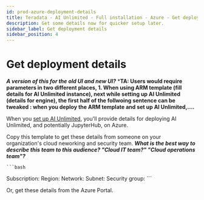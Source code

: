 ```yaml
---
id: prod-azure-deployment-details
title: Teradata - AI Unlimited - Full installation - Azure - Get deployment details
description: Get some details now for quicker setup later.
sidebar_label: Get deployment details 
sidebar_position: 4
---
```

# Get deployment details

***A version of this for the old UI and new UI?***
***TA: Users would require parameters in two different places, 1. When using ARM template (fill details for AI Unlimited instance), next while setting up AI Unlimited (details for engine), the first half of the follwoing sentence can be tweaked : when you deploy the ARM template and set up AI Unlimited,....**
  
When you [set up AI Unlimited](/docs/install-ai-unlimited/production/Azure/prod-azure-setup.md), you'll provide details for deploying AI Unlimited, and potentially JupyterHub, on Azure. 

Copy this template to get these details from someone on your organization's cloud neworking and security team. ***What is the best way to describe this team to this audience? "Cloud IT team?" "Cloud operations team"?*** 

	```bash
Subscription: 
Region: 
Network:
Subnet: 
Security group:
	```

Or, get these details from the Azure Portal.
